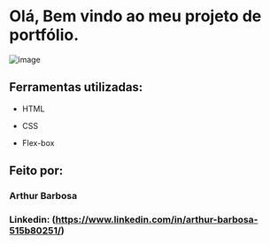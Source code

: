# Olá, Bem vindo ao meu projeto de portfólio.

![image](https://i.ibb.co/RvLYYf6/Sem-t-tulo1.png)

## Ferramentas utilizadas:

* HTML

* CSS

* Flex-box

## Feito por:

### Arthur Barbosa

### Linkedin: (https://www.linkedin.com/in/arthur-barbosa-515b80251/)

